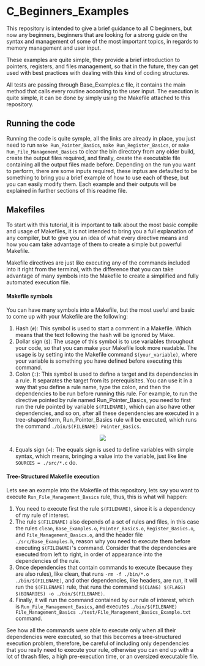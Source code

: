 # C_Beginners_Examples
This repository is intended to give a brief guidance to all C beginners, but now any beginners, beginners that are looking for a strong guide on the syntax and management of some of the most important topics, in regards to memory management and user input.

These examples are quite simple, they provide a brief introduction to pointers, registers, and files management, so that in the future, they can get used with best practices with dealing with this kind of coding structures.

All tests are passing through Base_Examples.c file, it contains the main method that calls every routine according to the user input. The execution is quite simple, it can be done by simply using the Makefile attached to this repository.

## Running the code

Running the code is quite symple, all the links are already in place, you just need to run `make Run_Pointer_Basics`, `make Run_Register_Basics`, or `make Run_File_Management_Basics` to clear the bin directory from any older build, create the output files required, and finally, create the executable file containing all the output files made before. Depending on the run you want to perform, there are some inputs required, these inptus are defaulted to be something to bring you a brief example of how to use each of these, but you can easily modify them. Each example and their outputs will be explained in further sections of this readme file.

## Makefiles

To start with this tutorial, it is important to talk about the most basic compile and usage of Makefiles, it is not intended to bring you a full explanation of any compiler, but to give you an idea of what every directive means and how you cam take advantage of them to create a simple but powerful Makefile.

Makefile directives are just like executing any of the commands included into it right from the terminal, with the difference that you can take advantage of many symbols into the Makefile to create a simplified and fully automated execution file.

#### Makefile symbols
You can have many symbols into a Makefile, but the most useful and basic to come up with your Makefile are the following:
1. Hash (`#`): This symbol is used to start a comment in a Makefile. Which means that the text following the hash will be ignored by Make.
2. Dollar sign (`$`): The usage of this symbol is to use variables throughout your code, so that you can make your Makefile look more readable. The usage is by setting into the Makefile command `$(your_variable)`, where your variable is something you have defined before executing this command.
3. Colon (`:`): This symbol is used to define a target and its dependencies in a rule. It separates the target from its prerequisites. You can use it in a way that you define a rule name, type the colon, and then the dependencies to be run before running this rule. For example, to run the directive pointed by rule named Run_Pointer_Basics, you need to first run the rule pointed by variable `$(FILENAME)`, which can also have other dependencies, and so on, after all these dependencies are executed in a tree-shaped form, Run_Pointer_Basics rule will be executed, which runs the command `./bin/$(FILENAME) Pointer_Basics`.

<p align="center">
  <img src="https://github.com/trejkev/C_Beginners_Examples/assets/18760154/47b0d3dd-3c60-41f5-b1bc-294e6346950b" />
</p>

4. Equals sign (`=`): The equals sign is used to define variables with simple syntax, which means, bringing a value into the variable, just like line `SOURCES = ./src/*.c` do. 

#### Tree-Structured Makefile execution

Lets see an example into the Makefile of this repository, lets say you want to execute `Run_File_Management_Basics` rule, thus, this is what will happen:
1. You need to execute first the rule `$(FILENAME)`, since it is a dependency of my rule of interest.
2. The rule `$(FILENAME)` also depends of a set of rules and files, in this case the rules `clean`, `Base_Examples.o`, `Pointer_Basics.o`, `Register_Basics.o`, and `File_Management_Basics.o`, and the header file `./src/Base_Examples.h`, reason why you need to execute them before executing `$(FILENAME)`'s command. Consider that the dependencies are executed from left to right, in order of appearance into the dependencies of the rule.
3. Once dependencies that contain commands to execute (because they are also rules), like clean, that runs `-rm -f ./bin/*.o ./bin/$(FILENAME)`, and other dependencies, like headers, are run, it will run the `$(FILENAME)` rule, that runs the command `$(CLANG) $(FLAGS) $(BINARIES) -o ./bin/$(FILENAME)`.
4. Finally, it will run the command contained by our rule of interest, which is `Run_File_Management_Basics`, and executes `./bin/$(FILENAME) File_Management_Basics ./test/File_Management_Basics_Example.txt` command. 

See how all the commands were able to execute only when all their dependencies were executed, so that this becomes a tree-structured execution problem, therefore, be careful of including only dependencies that you really need to execute your rule, otherwise you can end up with a lot of thrash files, a high pre-execution time, or an oversized executable file.
